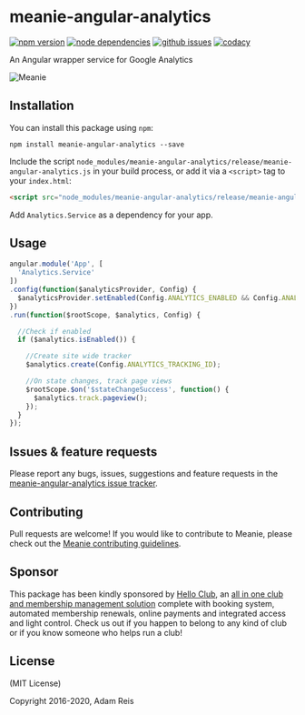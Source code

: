 # meanie-angular-analytics

[![npm version](https://img.shields.io/npm/v/meanie-angular-analytics.svg)](https://www.npmjs.com/package/meanie-angular-analytics)
[![node dependencies](https://david-dm.org/meanie/angular-analytics.svg)](https://david-dm.org/meanie/angular-analytics)
[![github issues](https://img.shields.io/github/issues/meanie/angular-analytics.svg)](https://github.com/meanie/angular-analytics/issues)
[![codacy](https://img.shields.io/codacy/2850488ca36c476ab5ada9c155741202.svg)](https://www.codacy.com/app/meanie/angular-analytics)


An Angular wrapper service for Google Analytics

![Meanie](https://raw.githubusercontent.com/meanie/meanie/master/meanie-logo-full.png)

## Installation

You can install this package using `npm`:

```shell
npm install meanie-angular-analytics --save
```

Include the script `node_modules/meanie-angular-analytics/release/meanie-angular-analytics.js` in your build process, or add it via a `<script>` tag to your `index.html`:

```html
<script src="node_modules/meanie-angular-analytics/release/meanie-angular-analytics.js"></script>
```

Add `Analytics.Service` as a dependency for your app.

## Usage
```js
angular.module('App', [
  'Analytics.Service'
])
.config(function($analyticsProvider, Config) {
  $analyticsProvider.setEnabled(Config.ANALYTICS_ENABLED && Config.ANALYTICS_TRACKING_ID);
})
.run(function($rootScope, $analytics, Config) {

  //Check if enabled
  if ($analytics.isEnabled()) {

    //Create site wide tracker
    $analytics.create(Config.ANALYTICS_TRACKING_ID);

    //On state changes, track page views
    $rootScope.$on('$stateChangeSuccess', function() {
      $analytics.track.pageview();
    });
  }
});
```

## Issues & feature requests

Please report any bugs, issues, suggestions and feature requests in the [meanie-angular-analytics issue tracker](https://github.com/meanie/angular-analytics/issues).

## Contributing

Pull requests are welcome! If you would like to contribute to Meanie, please check out the [Meanie contributing guidelines](https://github.com/meanie/meanie/blob/master/CONTRIBUTING.md).

## Sponsor

This package has been kindly sponsored by [Hello Club](https://helloclub.com?source=meanie), an [all in one club and membership management solution](https://helloclub.com?source=meanie) complete with booking system, automated membership renewals, online payments and integrated access and light control. Check us out if you happen to belong to any kind of club or if you know someone who helps run a club!

## License

(MIT License)

Copyright 2016-2020, Adam Reis

